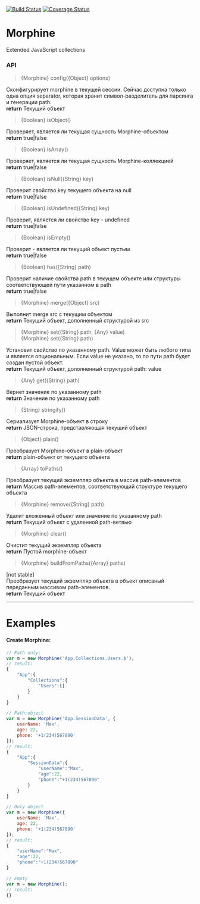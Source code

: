 [![Build Status](https://travis-ci.org/KlimMalgin/Morphine.svg?branch=master)](https://travis-ci.org/KlimMalgin/Morphine)
[![Coverage Status](https://coveralls.io/repos/KlimMalgin/Morphine/badge.png)](https://coveralls.io/r/KlimMalgin/Morphine)


# Morphine
Extended JavaScript collections

### API

> {Morphine} config({Object} options) 

Сконфигурирует morphine в текущей сессии. Сейчас доступна только одна опция separator, которая хранит символ-разделитель для парсинга и генерации path.  
**return** Текущий объект

> {Boolean} isObject() 

Проверяет, является ли текущая сущность Morphine-объектом  
**return** true|false

> {Boolean} isArray() 

Проверяет, является ли текущая сущность Morphine-коллекцией  
**return** true|false

> {Boolean} isNull({String} key) 

Проверит свойство key текущего объекта на null  
**return** true|false

> {Boolean} isUndefined({String} key) 

Проверит, является ли свойство key - undefined  
**return** true|false

> {Boolean} isEmpty() 

Проверит - является ли текущий объект пустым  
**return** true|false

> {Boolean} has({String} path) 

Проверит наличие свойства path в текущем объекте или структуры соответствующей пути указанном в path  
**return** true|false

> {Morphine} merge({Object} src) 

Выполнит merge src c текущим объектом  
**return** Текущий объект, дополненный структурой из src

> {Morphine} set({String} path, {Any} value)  
> {Morphine} set({String} path) 

Установит свойство по указанному path. Value может быть любого типа и является опциональным. Если value не указано, то по пути path будет создан пустой объект.  
**return** Текущий объект, дополненный структурой path: value

> {Any} get({String} path) 

Вернет значение по указанному path  
**return** Значение по указанному path

> {String} stringify() 

Сериализует Morphine-объект в строку  
**return** JSON-строка, представляющая текущий объект

> {Object} plain() 

Преобразует Morphine-объект в plain-объект  
**return** plain-объект от текущего объекта

> {Array} toPaths() 

Преобразует текущий экземпляр объекта в массив path-элементов  
**return** Массив path-элементов, соответствующий структуре текущего объекта

> {Morphine} remove({String} path) 

Удалит вложенный объект или значение по указанному path  
**return** Текущий объект с удаленной path-ветвью

> {Morphine} clear() 

Очистит текущий экземпляр объекта  
**return** Пустой morphine-объект

> {Morphine} buildFromPaths({Array} paths)   

[not stable]  
Преобразует текущий экземпляр объекта в объект описаный переданным массивом path-элементов.  
**return** Текущий объект

---
# Examples

#### Create Morphine:  

```js
// Path only:
var m = new Morphine('App.Collections.Users.$');
// result:
{
    "App":{
        "Collections":{
            "Users":[]
        }
    }
}

// Path:object
var m = new Morphine('App.SessionData', {
    userName: 'Max',
    age: 22,
    phone: '+1(234)567890'
});
// result:
{
    "App":{
        "SessionData":{
            "userName":"Max",
            "age":22,
            "phone":"+1(234)567890"
        }
    }
}

// Only object
var m = new Morphine({
    userName: 'Max',
    age: 22,
    phone: '+1(234)567890'
});
// result:
{
    "userName":"Max",
    "age":22,
    "phone":"+1(234)567890"
}

// Empty
var m = new Morphine();
// result:
{}
```
